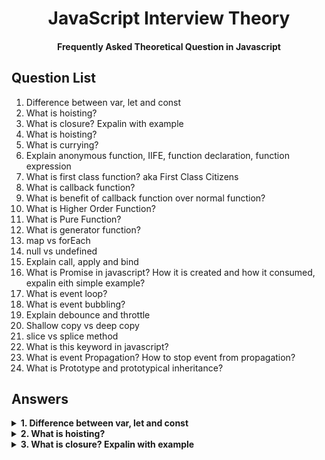 <h1 align="center">JavaScript Interview Theory</h1>
<h4 align="center">Frequently Asked Theoretical Question in Javascript</h4>

## Question List
<ol>
  <li>Difference between var, let and const</li>
  <li>What is hoisting?</li>
  <li>What is closure? Expalin with example</li>
  <li>What is hoisting?</li>
  <li>What is currying?</li>
  <li>Explain anonymous function, IIFE, function declaration, function expression</li>
  <li>What is first class function? aka First Class Citizens</li>
  <li>What is callback function?</li>
  <li>What is benefit of callback function over normal function?</li>
  <li>What is Higher Order Function?</li>
  <li>What is Pure Function?</li>
  <li>What is generator function?</li>
  <li>map vs forEach</li>
  <li>null vs undefined</li>
  <li>Explain call, apply and bind</li>
  <li>What is Promise in javascript? How it is created and how it consumed, expalin eith simple example?</li>
  <li>What is event loop?</li>
  <li>What is event bubbling?</li>
  <li>Explain debounce and throttle</li>
  <li>Shallow copy vs deep copy</li>
  <li>slice vs splice method</li>
  <li>What is this keyword in javascript?</li>
  <li>What is event Propagation? How to stop event from propagation?</li>
  <li>What is Prototype and prototypical inheritance?</li>
</ol>

## Answers

<details>
  <summary><b>1. Difference between var, let and const</b></summary>

- **Scope**
    
    **va**r: Variables declared with var can have a **global** or functional scope. Global scope is for variables declared outside functions, while functional scope is for variables declared inside functions.
    
    **let, const:** Variables declared with let can have  **block scope.**
    
- **Redeclaration and reassignment**:
    
    var: Variables declared with var can be redeclared and reassigned.
    
    ```jsx
    var name = "shiv";
    var name = "mahesh"
    ```
    
    **let**: can be reassigned to other values, but they cannot be redeclared.
    
    ```jsx
    let name = "shiv";
    name = "mahesh";
    ```
    
    **const**: can not be reassigned or redeclared.
- **Hoisting:**
    
    **var:** Variables declared with var are hoisted to the top of their global or local scope with default value of **undefined**, which makes them accessible before their line of declaration.
    
    **let**: Variables declared with let are hoisted to the top of their global, local, or block scope, but their hoisting is a little different from the one with var.
    
    But, let variables are hoisted without a default initialisation. So when you try to access such variables, instead of getting **undefined**, or **variable is not defined** error, you get **cannot access variable before       initialisation**.
</details>

<details>
  <summary><b>2. What is hoisting?</b></summary>
  Process whereby the interpreter appears to have moved the declaration of functions or variables to the top of their scope, prior to execution of the code.
  
  **var:** Variables declared with var are hoisted to the top of their global or local scope with default value of **undefined**, which makes them accessible before their line of declaration.

**let**: Variables declared with let are hoisted to the top of their global, local, or block scope, but their hoisting is a little different from the one with var.

**Function declarion** Functions declarations are also hoisted up.

But, let variables are hoisted without a default initialisation. So when you try to access such variables, instead of getting **undefined**, or **variable is not defined** error, you get **cannot access variable before initialisation**.
</details>

<details>
  <summary><b>3. What is closure? Expalin with example</b></summary>
  A function along with reference to its outer environment together forms a closure. Or in other words, A Closure is a combination of a function and its lexical scope bundled together.
  
  When a function is returned from another function, that return function does not only have function but also have the outer variables access.
  ```jsx
  function greet() {
    let name = 'John';
    function displayName() {
        // accessing name variable
        return 'Hi' + ' ' + name;
    }
    return displayName;
}
const g1 = greet();
console.log(g1());         // Hi John
```
</details>
